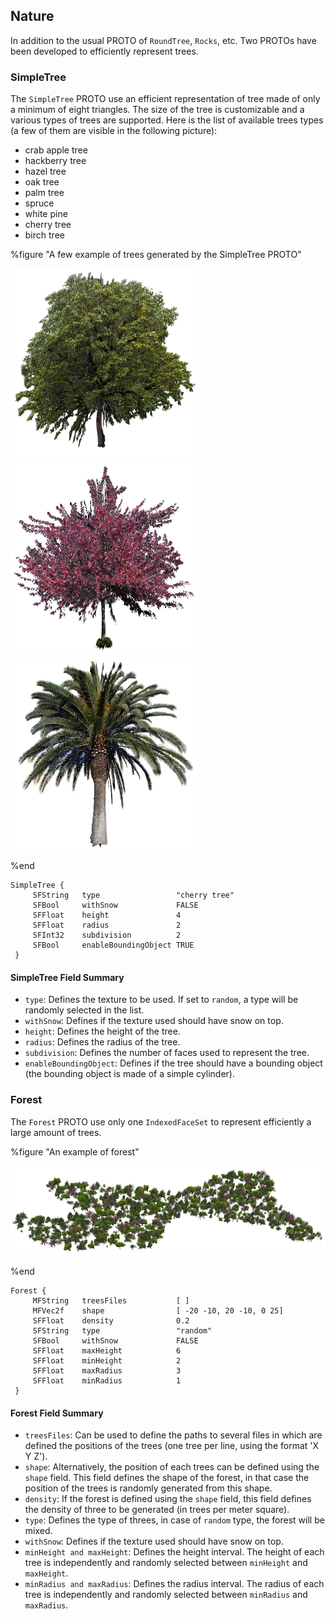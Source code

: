 ## Nature

In addition to the usual PROTO of `RoundTree`, `Rocks`, etc. Two PROTOs have
been developed to efficiently represent trees.

### SimpleTree

The `SimpleTree` PROTO use an efficient representation of tree made of only a
minimum of eight triangles. The size of the tree is customizable and a various
types of trees are supported. Here is the list of available trees types (a few
of them are visible in the following picture):

- crab apple tree
- hackberry tree
- hazel tree
- oak tree
- palm tree
- spruce
- white pine
- cherry tree
- birch tree

%figure "A few example of trees generated by the SimpleTree PROTO"

![tree1.png](images/tree1.png)
![tree2.png](images/tree2.png)
![tree3.png](images/tree3.png)

%end

```
SimpleTree {
     SFString   type                 "cherry tree"
     SFBool     withSnow             FALSE
     SFFloat    height               4
     SFFloat    radius               2
     SFInt32    subdivision          2
     SFBool     enableBoundingObject TRUE
 }
```

#### SimpleTree Field Summary

- `type`: Defines the texture to be used. If set to `random`, a type will be
randomly selected in the list.
- `withSnow`: Defines if the texture used should have snow on top.
- `height`: Defines the height of the tree.
- `radius`: Defines the radius of the tree.
- `subdivision`: Defines the number of faces used to represent the tree.
- `enableBoundingObject`: Defines if the tree should have a bounding object (the
bounding object is made of a simple cylinder).

### Forest

The `Forest` PROTO use only one `IndexedFaceSet` to represent efficiently a
large amount of trees.

%figure "An example of forest"

![forest.png](images/forest.png)

%end

```
Forest {
     MFString   treesFiles           [ ]
     MFVec2f    shape                [ -20 -10, 20 -10, 0 25]
     SFFloat    density              0.2
     SFString   type                 "random"
     SFBool     withSnow             FALSE
     SFFloat    maxHeight            6
     SFFloat    minHeight            2
     SFFloat    maxRadius            3
     SFFloat    minRadius            1
 }
```

#### Forest Field Summary

- `treesFiles`: Can be used to define the paths to several files in which are
defined the positions of the trees (one tree per line, using the format 'X Y
Z').
- `shape`: Alternatively, the position of each trees can be defined using the
`shape` field. This field defines the shape of the forest, in that case the
position of the trees is randomly generated from this shape.
- `density`: If the forest is defined using the `shape` field, this field defines
the density of three to be generated (in trees per meter square).
- `type`: Defines the type of threes, in case of `random` type, the forest will be
mixed.
- `withSnow`: Defines if the texture used should have snow on top.
- `minHeight and maxHeight`: Defines the height interval. The height of each tree
is independently and randomly selected between `minHeight` and `maxHeight`.
- `minRadius and maxRadius`: Defines the radius interval. The radius of each tree
is independently and randomly selected between `minRadius` and `maxRadius`.

